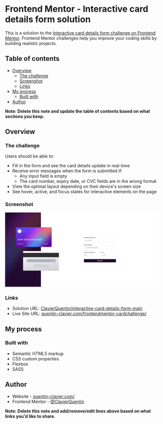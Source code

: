 # Frontend Mentor - Interactive card details form solution

This is a solution to the [Interactive card details form challenge on Frontend Mentor](https://www.frontendmentor.io/challenges/interactive-card-details-form-XpS8cKZDWw). Frontend Mentor challenges help you improve your coding skills by building realistic projects. 

## Table of contents

- [Overview](#overview)
  - [The challenge](#the-challenge)
  - [Screenshot](#screenshot)
  - [Links](#links)
- [My process](#my-process)
  - [Built with](#built-with)
- [Author](#author)

**Note: Delete this note and update the table of contents based on what sections you keep.**

## Overview

### The challenge

Users should be able to:

- Fill in the form and see the card details update in real-time
- Receive error messages when the form is submitted if:
  - Any input field is empty
  - The card number, expiry date, or CVC fields are in the wrong format
- View the optimal layout depending on their device's screen size
- See hover, active, and focus states for interactive elements on the page

### Screenshot

![](./images/Screenshot%202023-02-02%20at%2018-18-55%20Frontend%20Mentor%20Interactive%20card%20details%20form.png)

### Links

- Solution URL: [ClavierQuentin/interactive-card-details-form-main](https://github.com/ClavierQuentin/interactive-card-details-form-main)
- Live Site URL: [quentin-clavier.com/frontendmentor-cardchallenge/](https://quentin-clavier.com/frontendmentor-cardchallenge/)

## My process

### Built with

- Semantic HTML5 markup
- CSS custom properties
- Flexbox
- SASS


## Author

- Website - [quentin-clavier.com/](https://quentin-clavier.com/)
- Frontend Mentor - [@ClavierQuentin](https://www.frontendmentor.io/profile/ClavierQuentin)

**Note: Delete this note and add/remove/edit lines above based on what links you'd like to share.**

